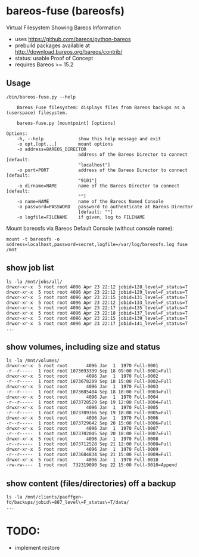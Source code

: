 # bareos-fuse (bareosfs)

Virtual Filesystem Showing Bareos Information

* uses https://github.com/bareos/python-bareos
* prebuild packages available at http://download.bareos.org/bareos/contrib/
* status: usable Proof of Concept
* requires Bareos >= 15.2

## Usage

```
/bin/bareos-fuse.py --help

    Bareos Fuse filesystem: displays files from Bareos backups as a (userspace) filesystem.

    bareos-fuse.py [mountpoint] [options]

Options:
    -h, --help             show this help message and exit
    -o opt,[opt...]        mount options
    -o address=BAREOS_DIRECTOR
                           address of the Bareos Director to connect [default:
                           "localhost"]
    -o port=PORT           address of the Bareos Director to connect [default:
                           "9101"]
    -o dirname=NAME        name of the Bareos Director to connect [default:
                           ""]
    -o name=NAME           name of the Bareos Named Console
    -o password=PASSWORD   password to authenticate at Bareos Director
                           [default: ""]
    -o logfile=FILENAME    if given, log to FILENAME
```

Mount bareosfs via Bareos Default Console (without console name):
```
mount -t bareosfs -o address=localhost,password=secret,logfile=/var/log/bareosfs.log fuse /mnt
```

## show job list
```
ls -la /mnt/jobs/all/
drwxr-xr-x  5 root root 4096 Apr 23 22:12 jobid=128_level=F_status=T
drwxr-xr-x  5 root root 4096 Apr 23 22:12 jobid=129_level=F_status=T
drwxr-xr-x  5 root root 4096 Apr 23 22:15 jobid=131_level=F_status=T
drwxr-xr-x  5 root root 4096 Apr 23 22:12 jobid=133_level=F_status=T
drwxr-xr-x  5 root root 4096 Apr 23 22:17 jobid=135_level=F_status=T
drwxr-xr-x  5 root root 4096 Apr 23 22:18 jobid=137_level=F_status=T
drwxr-xr-x  5 root root 4096 Apr 23 22:15 jobid=139_level=F_status=T
drwxr-xr-x  5 root root 4096 Apr 23 22:17 jobid=141_level=F_status=T
...
```

## show volumes, including size and status

```
ls -la /mnt/volumes/
drwxr-xr-x  5 root root       4096 Jan  1  1970 Full-0001
-r--r-----  1 root root 1073693339 Sep 18 09:00 Full-0001=Full
drwxr-xr-x  5 root root       4096 Jan  1  1970 Full-0002
-r--r-----  1 root root 1073678209 Sep 18 15:00 Full-0002=Full
drwxr-xr-x  5 root root       4096 Jan  1  1970 Full-0003
-r--r-----  1 root root 1073685404 Sep 18 18:00 Full-0003=Full
drwxr-xr-x  5 root root       4096 Jan  1  1970 Full-0004
-r--r-----  1 root root 1073728529 Sep 19 12:00 Full-0004=Full
drwxr-xr-x  5 root root       4096 Jan  1  1970 Full-0005
-r--r-----  1 root root 1073709366 Sep 19 18:00 Full-0005=Full
drwxr-xr-x  5 root root       4096 Jan  1  1970 Full-0006
-r--r-----  1 root root 1073729642 Sep 20 15:00 Full-0006=Full
drwxr-xr-x  5 root root       4096 Jan  1  1970 Full-0007
-r--r-----  1 root root 1073702045 Sep 20 18:00 Full-0007=Full
drwxr-xr-x  5 root root       4096 Jan  1  1970 Full-0008
-r--r-----  1 root root 1073712528 Sep 21 12:00 Full-0008=Full
drwxr-xr-x  5 root root       4096 Jan  1  1970 Full-0009
-r--r-----  1 root root 1073684834 Sep 21 15:00 Full-0009=Full
drwxr-xr-x  5 root root       4096 Jan  1  1970 Full-0010
-rw-rw----  1 root root  732319090 Sep 22 15:00 Full-0010=Append
```

## show content (files/directories) off a backup

```
ls -la /mnt/clients/paeffgen-fd/backups/jobid\=887_level\=F_status\=T/data/
...
```

# TODO:

* implement restore
